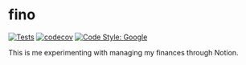 # fino

[![Tests](https://github.com/anwyho/fino/actions/workflows/test.yml/badge.svg?branch=main)](https://github.com/anwyho/fino/actions/workflows/test.yml)
[![codecov](https://codecov.io/gh/anwyho/fino/branch/main/graph/badge.svg?token=8PV02OBEWZ)](https://codecov.io/gh/anwyho/fino)
[![Code Style: Google](https://img.shields.io/badge/code%20style-google-blueviolet.svg)](https://github.com/google/gts)

This is me experimenting with managing my finances through Notion. 
